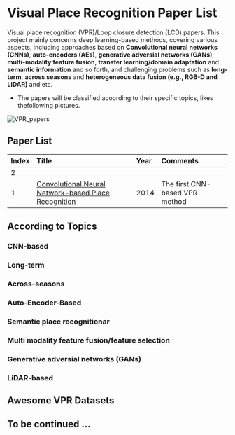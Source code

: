 # Visual Place Recognition Paper List
Visual place recognition (VPR)/Loop closure detection (LCD) papers. This project mainly concerns deep learning-based methods, covering various aspects, including approaches based on **Convolutional neural networks (CNNs)**, **auto-encoders (AEs)**, **generative adversial networks (GANs)**, **multi-modality feature fusion**, **transfer learning/domain adaptation** and **semantic information** and so forth, and challenging problems such as **long-term**, **across seasons** and **heterogeneous data fusion (e.g., RGB-D and LiDAR)** and etc.

- The papers will be classified acoording to their specific topics, likes thefollowing pictures.

![VPR_papers](https://github.com/zxw1992/Place-Recognition-Paper-List/blob/master/figures/pr_papers.png)



## Paper List
Index|Title                                                         |Year |Comments
-----|:-------------------------------------------------------------|:----|:--------
2    |
1    |[Convolutional Neural Network-based Place Recognition](https://arxiv.org/abs/1411.1509) |2014 |The first CNN-based VPR method





## According to Topics
### CNN-based


### Long-term


### Across-seasons


### Auto-Encoder-Based


### Semantic place recognitionar


### Multi modality feature fusion/feature selection


### Generative adversial networks (GANs)

### LiDAR-based


## Awesome VPR Datasets






## To be continued ...



